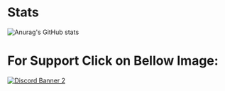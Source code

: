 # Stats
![Anurag's GitHub stats](https://github-readme-stats.vercel.app/api?username=Capy1174&show_icons=true&theme=midnight-purple)

# For Support Click on Bellow Image:
<a href='https://discord.gg/sPqkfQHPAa'>![Discord Banner 2]((https://cdn.discordapp.com/attachments/1136265649262428241/1144295384605278309/standard.gif))</a>

